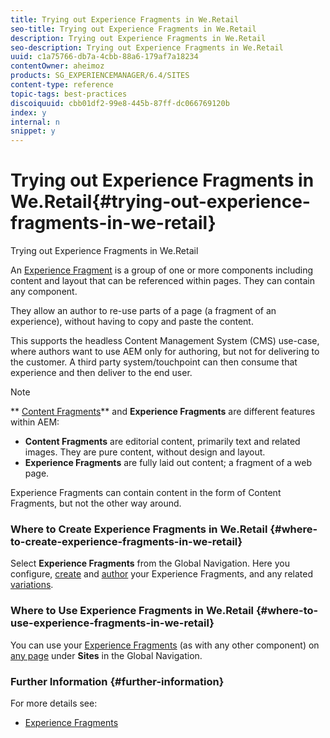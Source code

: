 ```yaml
---
title: Trying out Experience Fragments in We.Retail
seo-title: Trying out Experience Fragments in We.Retail
description: Trying out Experience Fragments in We.Retail
seo-description: Trying out Experience Fragments in We.Retail
uuid: c1a75766-db7a-4cbb-88a6-179af7a18234
contentOwner: aheimoz
products: SG_EXPERIENCEMANAGER/6.4/SITES
content-type: reference
topic-tags: best-practices
discoiquuid: cbb01df2-99e8-445b-87ff-dc066769120b
index: y
internal: n
snippet: y
---
```


# Trying out Experience Fragments in We.Retail{#trying-out-experience-fragments-in-we-retail}

Trying out Experience Fragments in We.Retail

An [Experience Fragment](../../../sites/authoring/using/experience-fragments.md) is a group of one or more components including content and layout that can be referenced within pages. They can contain any component.

They allow an author to re-use parts of a page (a fragment of an experience), without having to copy and paste the content.

This supports the headless Content Management System (CMS) use-case, where authors want to use AEM only for authoring, but not for delivering to the customer. A third party system/touchpoint can then consume that experience and then deliver to the end user.

>[!NOTE]
>
>** [Content Fragments](../../../sites/developing/using/we-retail-content-fragments.md)** and **Experience Fragments** are different features within AEM:
>
>* **Content Fragments** are editorial content, primarily text and related images. They are pure content, without design and layout.
>* **Experience Fragments** are fully laid out content; a fragment of a web page.  
>
>Experience Fragments can contain content in the form of Content Fragments, but not the other way around.

### Where to Create Experience Fragments in We.Retail {#where-to-create-experience-fragments-in-we-retail}

Select **Experience Fragments** from the Global Navigation. Here you configure, [create](../../../sites/authoring/using/experience-fragments.md#creatinganexperiencefragment) and [author](../../../sites/authoring/using/experience-fragments.md#authoringyourexperiencefragment) your Experience Fragments, and any related [variations](../../../sites/authoring/using/experience-fragments.md#creatingexperiencefragmentsvariants).

### Where to Use Experience Fragments in We.Retail {#where-to-use-experience-fragments-in-we-retail}

You can use your [Experience Fragments](../../../sites/authoring/using/experience-fragments.md#usingyizrexperiencefragments) (as with any other component) on [any page](../../../sites/authoring/using/editing-content.md) under **Sites** in the Global Navigation.

### Further Information {#further-information}

For more details see:

* [Experience Fragments](../../../sites/authoring/using/experience-fragments.md)


